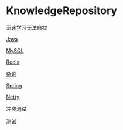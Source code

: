 # KnowledgeRepository

沉迷学习无法自拔



[Java](./Java.md)

[MySQL](./MySQL.md)

[Redis](./Redis.md)

[杂论](./杂论.md)

[Spring](./Spring.md)

[Netty](./Netty.md)




冲突测试

测试

